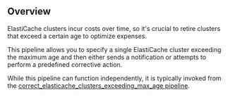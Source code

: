 ## Overview

ElastiCache clusters incur costs over time, so it's crucial to retire clusters that exceed a certain age to optimize expenses.

This pipeline allows you to specify a single ElastiCache cluster exceeding the maximum age and then either sends a notification or attempts to perform a predefined corrective action.

While this pipeline can function independently, it is typically invoked from the [correct_elasticache_clusters_exceeding_max_age pipeline](https://hub.flowpipe.io/mods/turbot/aws_thrifty/pipelines/aws_thrifty.pipeline.correct_elasticache_clusters_exceeding_max_age).
